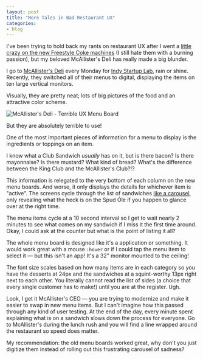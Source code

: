 ```yaml
---
layout: post
title: "More Tales in Bad Restaurant UX"
categories:
- blog
---
```


I've been trying to hold back my rants on restaurant UX after
I went a [little crazy on the new Freestyle Coke machines][f] (I still
hate them with a burning passion), but my beloved McAllister's Deli
has really made a big blunder.

[f]: http://mdswanson.com/blog/2012/09/25/new-coke-ux.html

I go to [McAllister's Deli][m] every Monday for [Indy Startup Lab][sl],
rain or shine. Recently, they switched all of their menus to digital, 
displaying the items on ten large vertical monitors.

[m]: http://www.mcalistersdeli.com
[sl]: http://indystartuplab.org

Visually, they are pretty neat; lots of big pictures of the food and
an attractive color scheme.

![McAllister's Deli - Terrible UX Menu Board]({{site.url}}/static/mcallisters-menu.png)

But they are absolutely terrible to use!

One of the most important pieces of information for a menu to display
is the ingredients or toppings on an item.

I know what a Club Sandwich *usually* has on it, but is there bacon?
Is there mayonnaise? Is there mustard? What kind of bread? What's the
difference between the King Club and the McAllister's Club?!?

This information is relegated to the very bottom of each column
on the new menu boards. And worse, it only displays the details
for whichever item
is "active". The screens cycle through the list of sandwiches 
[like a carousel][c], only revealing what the heck is on the Spud 
Óle if you happen to glance over at the right time.

[c]: http://shouldiuseacarousel.com/

The menu items cycle at a 10 second interval so I get to wait nearly
2 minutes to see what comes on my sandwich if I miss it the first time
around. Okay, I could ask at the counter but what is the point of 
listing it all?

The whole menu board is designed like it's a application or
something. It would work great with a mouse `:hover` or if I could
tap the menu item to select it &mdash; but this isn't an app! It's a
32" monitor mounted to the ceiling!

The font size scales based on how many items are in each category
so you have the desserts at 24px and the sandwiches at a squint-worthy
13px right next to each other. You literally cannot read the list of 
sides (a choice that every single customer has to make!) until you 
are at the register. Ugh.

Look, I get it McAllister's CEO &mdash; you are trying to modernize
and make it easier to swap in new menu items. But I can't imagine how
this passed through any kind of user testing. At the end of the day,
every minute spent explaining what is on a sandwich slows down the 
process for everyone. Go to McAllister's during the lunch rush and you
will find a line wrapped around the restaurant so speed does matter.

My recommendation: the old menu boards worked great, why don't you
just digitize them instead of rolling out this frustrating carousel of
sadness?

